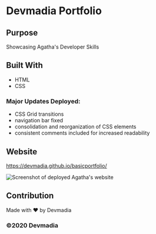 # Devmadia Portfolio

## Purpose
Showcasing Agatha's Developer Skills

## Built With
* HTML
* CSS

### Major Updates Deployed: 
- CSS Grid transitions
- navigation bar fixed
- consolidation and reorganization of CSS elements
- consistent comments included for increased readability

## Website
https://devmadia.github.io/basicportfolio/

![Screenshot of deployed Agatha's website](https://devmadia.github.io/assets/images/portfolio.png)

## Contribution
Made with ❤️ by Devmadia

### ©️2020 Devmadia
